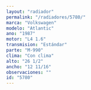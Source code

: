 ```yaml
---
layout: "radiador"
permalink: "/radiadores/5780/"
marca: "Volkswagen"
modelo: "Atlantic"
ano: "1987"
motor: "L4 1.6"
transmision: "Estándar"
parte: "M-990"
clima: "Con clima"
alto: "26 1/2"
ancho: "12 11/16"
observaciones: ""
id: "5780"
---
```


